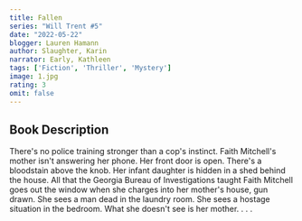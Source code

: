 ```yaml
---
title: Fallen
series: "Will Trent #5"
date: "2022-05-22"
blogger: Lauren Hamann
author: Slaughter, Karin
narrator: Early, Kathleen
tags: ['Fiction', 'Thriller', 'Mystery']
image: 1.jpg
rating: 3
omit: false
---
```




## Book Description

There's no police training stronger than a cop's instinct. Faith Mitchell's mother isn't answering her phone. Her front door is open. There's a bloodstain above the knob. Her infant daughter is hidden in a shed behind the house. All that the Georgia Bureau of Investigations taught Faith Mitchell goes out the window when she charges into her mother's house, gun drawn. She sees a man dead in the laundry room. She sees a hostage situation in the bedroom. What she doesn't see is her mother. . . .
